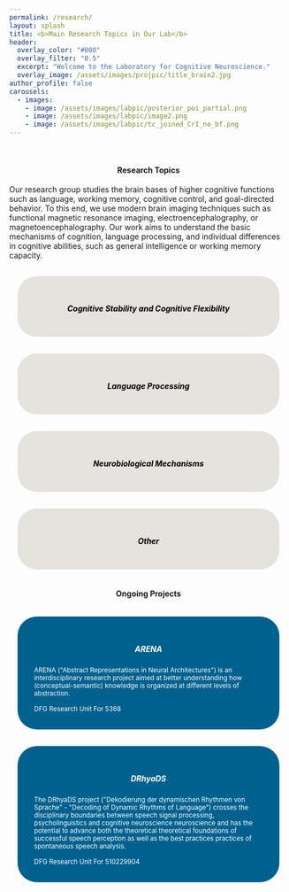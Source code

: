 ```yaml
---
permalink: /research/
layout: splash
title: <b>Main Research Topics in Our Lab</b>
header:
  overlay_color: "#000"
  overlay_filter: "0.5"
  excerpt: "Welcome to the Laboratory for Cognitive Neuroscience."
  overlay_image: /assets/images/projpic/title_brain2.jpg
author_profile: false
carousels:
  - images: 
    - image: /assets/images/labpic/posterior_poi_partial.png
    - image: /assets/images/labpic/image2.png
    - image: /assets/images/labpic/tc_joined_CrI_no_bf.png
---
```


<style>
.box {
  padding: 30px;
  box-sizing: border-box;
  border: 15px solid transparent;
  background-clip:padding-box;
  background-color: #00618F ;
  border-radius: 50px;
  color: #F8F6F5;
 cursor: pointer;  
transition: all 300ms;
        }
.box:hover {
      scale:1.05;
        }

.link-style {
  color:white;
}

.link-style:hover {
    color:white;
}

.projimage{
    display: block;
    margin-left: auto;
    margin-right: auto;
} 
a:link { 
  text-decoration: none; 
} 
a:visited { 
  text-decoration: none; 
} 
a:hover { 
  text-decoration: none; 
} 
a:active { 
  text-decoration: none; 
}

.galleryItem {
  padding: 30px;
  box-sizing: border-box;
  border: 15px solid transparent;
  background-clip:padding-box;
  background-color: #e4e3dd ;
  border-radius: 50px;
  color: black;
  cursor: pointer;  
  transition: all 300ms;
  clear: both;
  height: 140px;
	-webkit-transition: line-height 1s, height .5s, opacity 1s, border-radius 3s;

}
.galleryItem:hover {
    display: block;
        height: 450px;
    line-height:auto;
}
.galleryItem ul {
    display: none;
}
.galleryItem:hover ul {
    display: block;
}
</style>
<div class="container">
  <div class="row">
    <div class="col-md-1" >
    </div>
  <div class="col-md-10" >



<!--{% include carousel.html height="5" unit="%" duration="7" number="1" %}-->

<br>
<h4 style="text-align:center"><b>Research Topics </b></h4>
<p>Our research group studies the brain bases of higher cognitive functions such as language, working memory, cognitive control, and goal-directed behavior. To this end, we use modern brain imaging techniques such as functional magnetic resonance imaging, electroencephalography, or magnetoencephalography. Our work aims to understand the basic mechanisms of cognition, language processing, and individual differences in cognitive abilities, such as general intelligence or working memory capacity. </p>
<div class="container">
  <div class="row">
    <div class="col-md-6" >
    <div class="galleryContainer">
        <div class="galleryItem">
        <h6 style="text-align:center"> <b>Cognitive Stability and Cognitive Flexibility </b></h6>
        <ul>
          <li>working memory, working memory capacity</li>
          <li>working memory precision</li>
          <li>task switching</li>
          <li>distractor inhibition</li>
          <li>dopaminergic control of stability vs. flexibility</li>
        </ul>
      </div>  
    </div>
    </div>
    <div class="col-md-6">
          <div class="galleryContainer">
        <div class="galleryItem">
        <h6 style="text-align:center"> <b> Language Processing </b></h6>
        <ul >
          <li>predictive coding during language processing</li>
          <li>word recognition, reading and reading disorders</li>
          <li>Speech dynamics</li>
          <li>Hierarchical information encoding  </li>
          <li>Orthographic processing</li>
          <li>Prediction effects</li>
        </ul>
    </div>
    </div>
    </div>
    <div class="col-md-6">
          <div class="galleryContainer">
        <div class="galleryItem">
        <h6 style="text-align:center"> <b>Neurobiological Mechanisms</b></h6>
        <ul>
          <li>brain bases of intelligence</li>
          <li>individual differences in working memory performance</li>
          <li>effects of personality on executive cognitive control</li>
          <li>genes, brain, and behaviour</li>
          <li>neurocognitive development of reading, attention, executive control</li>
        </ul>
    </div>
    </div>
    </div>
    <div class="col-md-6 " >
      <div class="galleryContainer">
        <div class="galleryItem">
        <h6 style="text-align:center"> <b>Other </b></h6>
        <ul >
          <li>Neurocomputational approaches to brain-body interactions (eye movements, respiration, heart-rate)</li>
          <li>Neural oscillations in auditory sequence processing</li>
          <li>Predictive modelling in audition </li>
          <li>Neural variability</li>
          <li>Computational & Statistical modelling</li>
        </ul>
      </div>
      </div>
      </div>
  </div>
</div>

<h4 style="text-align:center"><b>Ongoing Projects</b></h4>

<div class="container">
  <div class="row">
    <div class="col-md-6 box">
      <a href="https://neuroai-arena.github.io/"  class="link-style">
          <h5 class="centeralign" style="text-align:center">  <b>ARENA </b> </h5>
          <div class="centeralign">
            <small>
            ARENA ("Abstract Representations in Neural Architectures") is an interdisciplinary research project aimed at better understanding how (conceptual-semantic) knowledge is organized at different levels of abstraction. <br>
            <br>
            DFG Research Unit For 5368 
            </small>
          </div>
      </a>
    </div>  
    <div class="col-md-6 box"> 
      <a href="https://gepris.dfg.de/gepris/projekt/510229904"  class="link-style">
          <h5 class="centeralign" style="text-align:center"> <b>DRhyaDS </b></h5>
          <div class="centeralign"> 
            <small>
            The DRhyaDS project ("Dekodierung der dynamischen Rhythmen von Sprache" - "Decoding of Dynamic Rhythms of Language") crosses the disciplinary boundaries between speech signal processing, psycholinguistics and cognitive neuroscience  neuroscience and has the potential to advance both the theoretical 
            theoretical foundations of successful speech perception as well as the best practices
            practices of spontaneous speech analysis.  <br>
            <br>
            DFG Research Unit For 510229904
            </small>
        </div>
      </a>
    </div> 
  </div>
</div>
  </div>
    </div>
      </div>

<br>